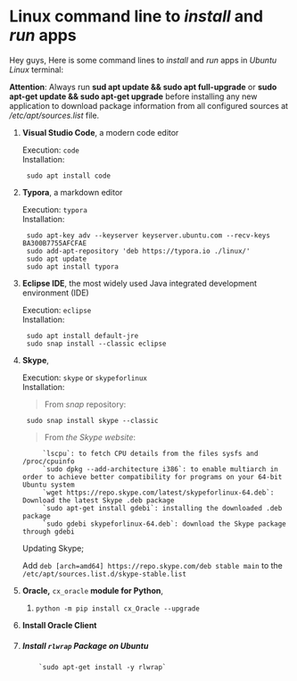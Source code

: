 # Linux command line to *install* and *run* apps

Hey guys,
Here is some command lines to *install* and *run* apps in *Ubuntu Linux* terminal:

**Attention**: Always run **sud apt update && sudo apt full-upgrade** or **sudo apt-get update && sudo apt-get upgrade** before installing any new application to download package information from all configured sources at */etc/apt/sources.list* file.


1. **Visual Studio Code**, a modern code editor

	Execution: `code`\
	Installation:
		
	
		sudo apt install code
	
2. **Typora**, a markdown editor

    Execution: `typora`\
    Installation: 
	
		sudo apt-key adv --keyserver keyserver.ubuntu.com --recv-keys BA300B7755AFCFAE
		sudo add-apt-repository 'deb https://typora.io ./linux/'
		sudo apt update
		sudo apt install typora
	
3. **Eclipse IDE**, the most widely used Java integrated development environment (IDE)

    Execution: `eclipse`\
    Installation: 
    
		sudo apt install default-jre
		sudo snap install --classic eclipse
	
4. **Skype**, 

   Execution: `skype` or `skypeforlinux`\
   Installation: 
   >	From *snap* repository: 
   
   		sudo snap install skype --classic
   >	From *the Skype website*:
   
			`lscpu`: to fetch CPU details from the files sysfs and /proc/cpuinfo
			`sudo dpkg --add-architecture i386`: to enable multiarch in order to achieve better compatibility for programs on your 64-bit Ubuntu system	
			`wget https://repo.skype.com/latest/skypeforlinux-64.deb`: Download the latest Skype .deb package
			`sudo apt-get install gdebi`: installing the downloaded .deb package
			`sudo gdebi skypeforlinux-64.deb`: download the Skype package through gdebi
	Updating Skype;
	
	Add `deb [arch=amd64] https://repo.skype.com/deb stable main` to the `/etc/apt/sources.list.d/skype-stable.list`
	
5. **Oracle,** `cx_oracle` **module for Python**,
	
	1. ```
	   python -m pip install cx_Oracle --upgrade
	   ```

6. **Install Oracle Client**

7. ##### Install `rlwrap` Package on Ubuntu

    	​	`sudo apt-get install -y rlwrap`    

